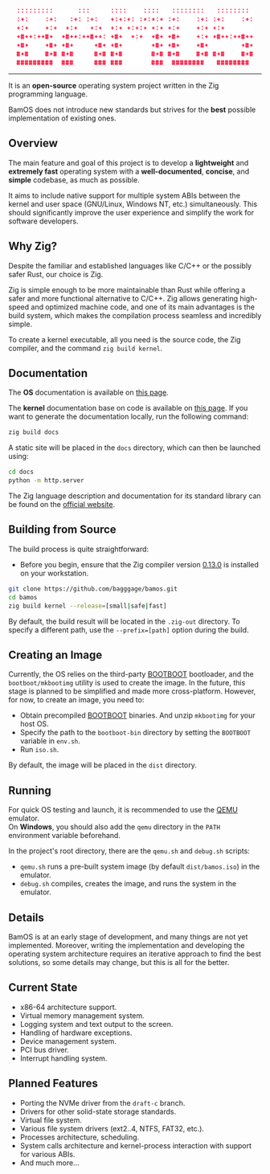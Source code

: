 <p align="center">
  <a href="https://github.com/bagggage/bamos/wiki" target="_blank" rel="noopener noreferrer"><img src="logo.svg" width="472" alt="BamOS Logo"></a>
</p>

---

It is an **open-source** operating system project written in the Zig programming language.

BamOS does not introduce new standards but strives for the **best** possible implementation of existing ones.

## Overview

The main feature and goal of this project is to develop a **lightweight** and **extremely fast** operating system with a **well-documented**, **concise**, and **simple** codebase, as much as possible.

It aims to include native support for multiple system ABIs between the kernel and user space (GNU/Linux, Windows NT, etc.) simultaneously. This should significantly improve the user experience and simplify the work for software developers.

## Why Zig?

Despite the familiar and established languages like C/C++ or the possibly safer Rust, our choice is Zig.

Zig is simple enough to be more maintainable than Rust while offering a safer and more functional alternative to C/C++. Zig allows generating high-speed and optimized machine code, and one of its main advantages is the build system, which makes the compilation process seamless and incredibly simple.

To create a kernel executable, all you need is the source code, the Zig compiler, and the command `zig build kernel`.

## Documentation

The **OS** documentation is available on [this page](https://github.com/bagggage/bamos/wiki).

The **kernel** documentation base on code is available on [this page](https://bagggage.github.io/bamos/).
If you want to generate the documentation locally, run the following command:

```bash
zig build docs
```

A static site will be placed in the `docs` directory, which can then be launched using:

```bash
cd docs
python -m http.server
```

The Zig language description and documentation for its standard library can be found on the [official website](https://ziglang.org/).

## Building from Source

The build process is quite straightforward:

- Before you begin, ensure that the Zig compiler version [0.13.0](https://ziglang.org/download/) is installed on your workstation.

```bash
git clone https://github.com/bagggage/bamos.git
cd bamos
zig build kernel --release=[small|safe|fast]
```

By default, the build result will be located in the `.zig-out` directory. To specify a different path, use the `--prefix=[path]` option during the build.

## Creating an Image

Currently, the OS relies on the third-party [BOOTBOOT](https://gitlab.com/bztsrc/bootboot) bootloader, and the `bootboot/mkbootimg` utility is used to create the image. In the future, this stage is planned to be simplified and made more cross-platform. However, for now, to create an image, you need to:

- Obtain precompiled [BOOTBOOT](https://github.com/bagggage/bootboot-bin) binaries. And unzip `mkbootimg` for your host OS.
- Specify the path to the `bootboot-bin` directory by setting the `BOOTBOOT` variable in `env.sh`.
- Run `iso.sh`.

By default, the image will be placed in the `dist` directory.

## Running

For quick OS testing and launch, it is recommended to use the [QEMU](https://www.qemu.org) emulator.  
On **Windows**, you should also add the `qemu` directory in the `PATH` environment variable beforehand.

In the project's root directory, there are the `qemu.sh` and `debug.sh` scripts:

- `qemu.sh` runs a pre-built system image (by default `dist/bamos.iso`) in the emulator.
- `debug.sh` compiles, creates the image, and runs the system in the emulator.

## Details

BamOS is at an early stage of development, and many things are not yet implemented. Moreover, writing the implementation and developing the operating system architecture requires an iterative approach to find the best solutions, so some details may change, but this is all for the better.

## Current State

- x86-64 architecture support.
- Virtual memory management system.
- Logging system and text output to the screen.
- Handling of hardware exceptions.
- Device management system.
- PCI bus driver.
- Interrupt handling system.

## Planned Features

- Porting the NVMe driver from the `draft-c` branch.
- Drivers for other solid-state storage standards.
- Virtual file system.
- Various file system drivers (ext2..4, NTFS, FAT32, etc.).
- Processes architecture, scheduling.
- System calls architecture and kernel-process interaction with support for various ABIs.
- And much more...